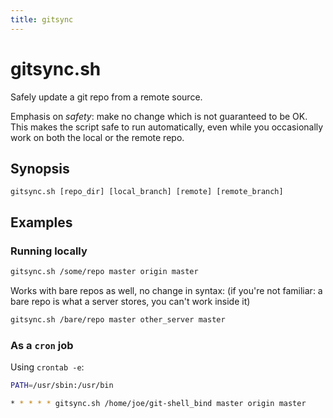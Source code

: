 ```yaml
---
title: gitsync
---
```


# gitsync.sh

Safely update a git repo from a remote source.

Emphasis on *safety*: make no change which is not guaranteed to be OK.
This makes the script safe to run automatically, even while you occasionally
	work on both the local or the remote repo.

## Synopsis

```
gitsync.sh [repo_dir] [local_branch] [remote] [remote_branch]
```

## Examples

### Running locally

```bash
gitsync.sh /some/repo master origin master
```

Works with bare repos as well, no change in syntax:
	(if you're not familiar: a bare repo is what a server stores,
	you can't work inside it)

```bash
gitsync.sh /bare/repo master other_server master
```

### As a `cron` job

Using `crontab -e`:

```bash
PATH=/usr/sbin:/usr/bin

* * * * * gitsync.sh /home/joe/git-shell_bind master origin master
```

